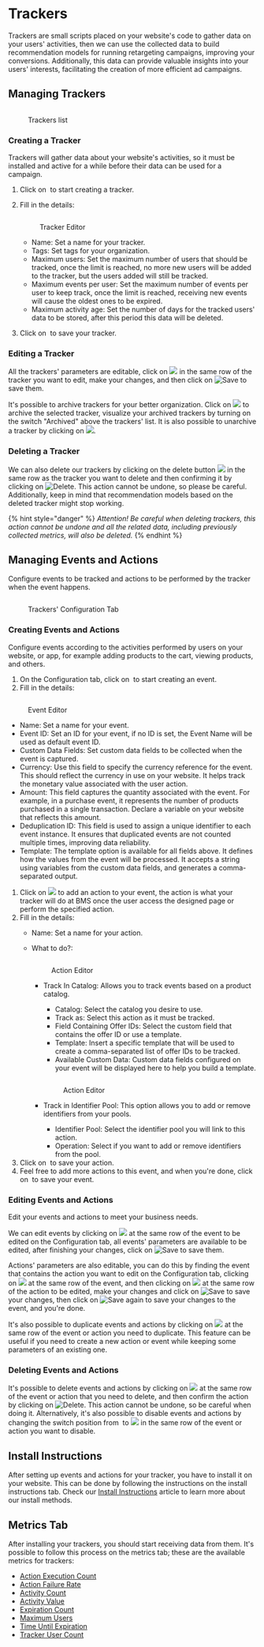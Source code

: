 # Trackers

Trackers are small scripts placed on your website's code to gather data on your users' activities, then we can use the collected data to build recommendation models for running retargeting campaigns, improving your conversions. Additionally, this data can provide valuable insights into your users' interests, facilitating the creation of more efficient ad campaigns.

## Managing Trackers

<figure><img src="../../.gitbook/assets/Captura de tela 2024-12-05 074113.png" alt=""><figcaption><p>Trackers list</p></figcaption></figure>

### Creating a Tracker

Trackers will gather data about your website's activities, so it must be installed and active for a while before their data can be used for a campaign.

1. Click on <img src="../../.gitbook/assets/image (92).png" alt="" data-size="line"> to start creating a tracker.
2.  Fill in the details:

    <figure><img src="../../.gitbook/assets/image (4) (11) (1) (1) (1) (1).png" alt=""><figcaption><p>Tracker Editor</p></figcaption></figure>

    * Name: Set a name for your tracker.
    * Tags: Set tags for your organization.
    * Maximum users: Set the maximum number of users that should be tracked, once the limit is reached, no more new users will be added to the tracker, but the users added will still be tracked.
    * Maximum events per user: Set the maximum number of events per user to keep track, once the limit is reached, receiving new events will cause the oldest ones to be expired.
    * Maximum activity age: Set the number of days for the tracked users' data to be stored, after this period this data will be deleted.
3. Click on <img src="../../.gitbook/assets/image (93).png" alt="" data-size="line"> to save your tracker.

### Editing a Tracker

All the trackers' parameters are editable, click on ![](<../../.gitbook/assets/image (95).png>) in the same row of the tracker you want to edit, make your changes, and then click on ![Save](<../../.gitbook/assets/image (39).png>) to save them.

It's possible to archive trackers for your better organization. Click on ![](<../../.gitbook/assets/image (96).png>) to archive the selected tracker, visualize your archived trackers by turning on the switch "Archived" above the trackers' list. It is also possible to unarchive a tracker by clicking on ![](<../../.gitbook/assets/image (97).png>).

### Deleting a Tracker

We can also delete our trackers by clicking on the delete button ![](<../../.gitbook/assets/image (98).png>) in the same row as the tracker you want to delete and then confirming it by clicking on ![Delete](<../../.gitbook/assets/image (41).png>). This action cannot be undone, so please be careful. Additionally, keep in mind that recommendation models based on the deleted tracker might stop working.

{% hint style="danger" %}
_Attention! Be careful when deleting trackers, this action cannot be undone and all the related data, including previously collected metrics, will also be deleted._
{% endhint %}

## Managing Events and Actions

Configure events to be tracked and actions to be performed by the tracker when the event happens.

<figure><img src="../../.gitbook/assets/image.png" alt=""><figcaption><p>Trackers' Configuration Tab</p></figcaption></figure>

### Creating Events and Actions

Configure events according to the activities performed by users on your website, or app, for example adding products to the cart, viewing products, and others.

1. On the Configuration tab, click on <img src="../../.gitbook/assets/image (101).png" alt="" data-size="original"> to start creating an event.
2. Fill in the details:

<figure><img src="../../.gitbook/assets/image (1).png" alt=""><figcaption><p>Event Editor</p></figcaption></figure>

* Name: Set a name for your event.
* Event ID: Set an ID for your event, if no ID is set, the Event Name will be used as default event ID.
* Custom Data Fields: Set custom data fields to be collected when the event is captured.
* Currency: Use this field to specify the currency reference for the event. This should reflect the currency in use on your website. It helps track the monetary value associated with the user action.
* Amount: This field captures the quantity associated with the event. For example, in a purchase event, it represents the number of products purchased in a single transaction. Declare a variable on your website that reflects this amount.
* Deduplication ID: This field is used to assign a unique identifier to each event instance. It ensures that duplicated events are not counted multiple times, improving data reliability.
* Template: The template option is available for all fields above. It defines how the values from the event will be processed. It accepts a string using variables from the custom data fields, and generates a comma-separated output.

1. Click on ![](<../../.gitbook/assets/image (102).png>) to add an action to your event, the action is what your tracker will do at BMS once the user access the designed page or perform the specified action.
2. Fill in the details:
   * Name: Set a name for your action.
   *   What to do?:

       <figure><img src="../../.gitbook/assets/Captura de tela 2025-02-27 084243.png" alt=""><figcaption><p>Action Editor</p></figcaption></figure>

       *   Track In Catalog: Allows you to track events based on a product catalog.

           * Catalog: Select the catalog you desire to use.
           * Track as: Select this action as it must be tracked.
           * Field Containing Offer IDs: Select the custom field that contains the offer ID or use a template.
           * Template: Insert a specific template that will be used to create a comma-separated list of offer IDs to be tracked.
           * Available Custom Data: Custom data fields configured on your event will be displayed here to help you build a template.

           <figure><img src="../../.gitbook/assets/Captura de tela 2025-02-27 084528.png" alt=""><figcaption><p>Action Editor</p></figcaption></figure>
       * Track in Identifier Pool: This option allows you to add or remove identifiers from your pools.
         * Identifier Pool: Select the identifier pool you will link to this action.
         * Operation: Select if you want to add or remove identifiers from the pool.
3. Click on <img src="../../.gitbook/assets/image (93).png" alt="" data-size="line"> to save your action.
4. Feel free to add more actions to this event, and when you're done, click on <img src="../../.gitbook/assets/image (93).png" alt="" data-size="line"> to save your event.

### Editing Events and Actions

Edit your events and actions to meet your business needs.

We can edit events by clicking on ![](<../../.gitbook/assets/image (95).png>) at the same row of the event to be edited on the Configuration tab, all events' parameters are available to be edited, after finishing your changes, click on ![Save](<../../.gitbook/assets/image (39).png>) to save them.

Actions' parameters are also editable, you can do this by finding the event that contains the action you want to edit on the Configuration tab, clicking on ![](<../../.gitbook/assets/image (95).png>) at the same row of the event, and then clicking on ![](<../../.gitbook/assets/image (95).png>) at the same row of the action to be edited, make your changes and click on ![Save](<../../.gitbook/assets/image (39).png>) to save your changes, then click on ![Save](<../../.gitbook/assets/image (39).png>) again to save your changes to the event, and you're done.

It's also possible to duplicate events and actions by clicking on ![](<../../.gitbook/assets/image (104).png>) at the same row of the event or action you need to duplicate. This feature can be useful if you need to create a new action or event while keeping some parameters of an existing one.

### Deleting Events and Actions

It's possible to delete events and actions by clicking on ![](<../../.gitbook/assets/image (98).png>) at the same row of the event or action that you need to delete, and then confirm the action by clicking on ![Delete](<../../.gitbook/assets/image (41).png>). This action cannot be undone, so be careful when doing it. Alternatively, it's also possible to disable events and actions by changing the switch position from <img src="../../.gitbook/assets/image (89).png" alt="" data-size="original"> to ![](<../../.gitbook/assets/image (90).png>) in the same row of the event or action you want to disable.

## Install Instructions

After setting up events and actions for your tracker, you have to install it on your website. This can be done by following the instructions on the install instructions tab. Check our [Install Instructions](trackers/install-instructions.md) article to learn more about our install methods.

## Metrics Tab

After installing your trackers, you should start receiving data from them. It's possible to follow this process on the metrics tab; these are the available metrics for trackers:

* [Action Execution Count](dmp-metrics.md#action-execution-count)
* [Action Failure Rate](dmp-metrics.md#action-failure-rate)
* [Activity Count](dmp-metrics.md#activity-count)
* [Activity Value](dmp-metrics.md#activity-value)
* [Expiration Count](dmp-metrics.md#expiration-count-1)
* [Maximum Users](dmp-metrics.md#maximum-users)
* [Time Until Expiration](dmp-metrics.md#time-until-expiration-1)
* [Tracker User Count](dmp-metrics.md#tracker-user-count)
